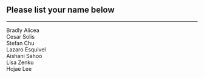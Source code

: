 ## Please list your name below
--------------------------------------------------------------------------------------------------------------------------------------
Bradly Alicea\
Cesar Solis\
Stefan Chu\
Lazaro Esquivel\
Aishani Sahoo\
Lisa Zenku\
Hojae Lee

